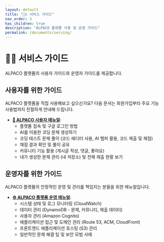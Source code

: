 ```yaml
---
layout: default
title: "🙋‍♀️ 서비스 가이드"
nav_order: 3
has_children: true
description: "ALPACO 플랫폼 사용 및 운영 가이드"
permalink: /documents/serving/
---
```


# 🙋‍♀️ 서비스 가이드

ALPACO 플랫폼의 사용자 가이드와 운영자 가이드를 제공합니다.

## 사용자를 위한 가이드

ALPACO 플랫폼을 직접 사용해보고 싶으신가요? 다음 문서는 회원가입부터 주요 기능 사용법까지 친절하게 안내해 드립니다.

* **[🚀 ALPACO 사용자 매뉴얼](./howtouser)**:
  * 플랫폼 접속 및 구글 로그인 방법
  * AI를 이용한 코딩 문제 생성하기
  * 코딩 테스트 문제 풀이 (코드 에디터 사용, AI 헬퍼 활용, 코드 제출 및 채점)
  * 채점 결과 확인 및 풀이 공유
  * 커뮤니티 기능 활용 (게시글 작성, 댓글, 좋아요)
  * 내가 생성한 문제 관리 (내 저장소) 및 전체 제출 현황 보기

## 운영자를 위한 가이드

ALPACO 플랫폼의 안정적인 운영 및 관리를 책임지는 분들을 위한 매뉴얼입니다.

* **[⚙️ ALPACO 플랫폼 운영 매뉴얼](./howtoadmin)**:
  * 시스템 상태 및 로그 모니터링 (CloudWatch)
  * 데이터 관리 (DynamoDB - 문제, 커뮤니티, 제출 데이터)
  * 사용자 관리 (Amazon Cognito)
  * 애플리케이션 접근 및 도메인 관리 (Route 53, ACM, CloudFront)
  * 프론트엔드 애플리케이션 호스팅 (S3) 관리
  * 일반적인 문제 해결 팁 및 보안 모범 사례
